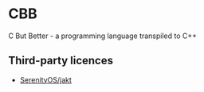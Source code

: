 # CBB
C But Better - a programming language transpiled to C++

## Third-party licences
- [SerenityOS/jakt](https://github.com/SerenityOS/jakt/blob/main/LICENSE)